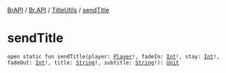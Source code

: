 [BrAPI](../../index.md) / [Br.API](../index.md) / [TitleUtils](index.md) / [sendTitle](./send-title.md)

# sendTitle

`open static fun sendTitle(player: `[`Player`](https://hub.spigotmc.org/javadocs/spigot/org/bukkit/entity/Player.html)`!, fadeIn: `[`Int`](https://kotlinlang.org/api/latest/jvm/stdlib/kotlin/-int/index.html)`!, stay: `[`Int`](https://kotlinlang.org/api/latest/jvm/stdlib/kotlin/-int/index.html)`!, fadeOut: `[`Int`](https://kotlinlang.org/api/latest/jvm/stdlib/kotlin/-int/index.html)`!, title: `[`String`](https://kotlinlang.org/api/latest/jvm/stdlib/kotlin/-string/index.html)`!, subtitle: `[`String`](https://kotlinlang.org/api/latest/jvm/stdlib/kotlin/-string/index.html)`!): `[`Unit`](https://kotlinlang.org/api/latest/jvm/stdlib/kotlin/-unit/index.html)